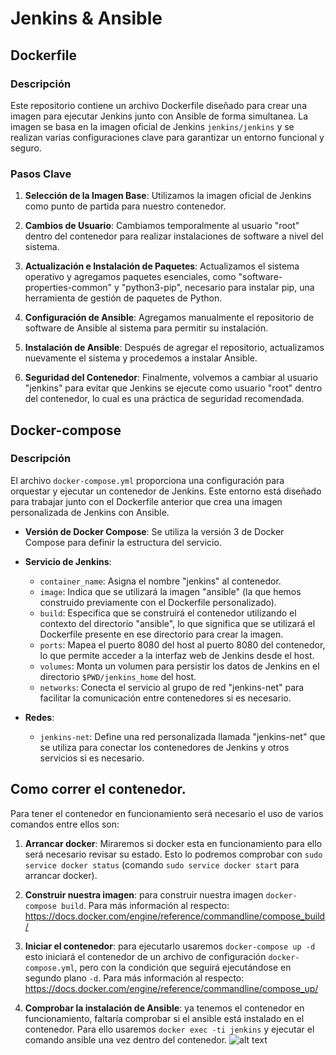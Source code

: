 # Jenkins & Ansible

## Dockerfile

### Descripción

Este repositorio contiene un archivo Dockerfile diseñado para crear una imagen para ejecutar Jenkins junto con Ansible de forma simultanea. La imagen se basa en la imagen oficial de Jenkins `jenkins/jenkins` y se realizan varias configuraciones clave para garantizar un entorno funcional y seguro.

### Pasos Clave

1. **Selección de la Imagen Base**: Utilizamos la imagen oficial de Jenkins como punto de partida para nuestro contenedor.

2. **Cambios de Usuario**: Cambiamos temporalmente al usuario "root" dentro del contenedor para realizar instalaciones de software a nivel del sistema.

3. **Actualización e Instalación de Paquetes**: Actualizamos el sistema operativo y agregamos paquetes esenciales, como "software-properties-common" y "python3-pip", necesario para instalar pip, una herramienta de gestión de paquetes de Python.

4. **Configuración de Ansible**: Agregamos manualmente el repositorio de software de Ansible al sistema para permitir su instalación.

5. **Instalación de Ansible**: Después de agregar el repositorio, actualizamos nuevamente el sistema y procedemos a instalar Ansible.

6. **Seguridad del Contenedor**: Finalmente, volvemos a cambiar al usuario "jenkins" para evitar que Jenkins se ejecute como usuario "root" dentro del contenedor, lo cual es una práctica de seguridad recomendada.


## Docker-compose

### Descripción

El archivo `docker-compose.yml` proporciona una configuración para orquestar y ejecutar un contenedor de Jenkins. Este entorno está diseñado para trabajar junto con el Dockerfile anterior que crea una imagen personalizada de Jenkins con Ansible.

- **Versión de Docker Compose**: Se utiliza la versión 3 de Docker Compose para definir la estructura del servicio.
- **Servicio de Jenkins**:
  - `container_name`: Asigna el nombre "jenkins" al contenedor.
  - `image`: Indica que se utilizará la imagen "ansible" (la que hemos construido previamente con el Dockerfile personalizado).
  - `build`: Especifica que se construirá el contenedor utilizando el contexto del directorio "ansible", lo que significa que se utilizará el Dockerfile presente en ese directorio para crear la imagen.
  - `ports`: Mapea el puerto 8080 del host al puerto 8080 del contenedor, lo que permite acceder a la interfaz web de Jenkins desde el host.
  - `volumes`: Monta un volumen para persistir los datos de Jenkins en el directorio `$PWD/jenkins_home` del host.
  - `networks`: Conecta el servicio al grupo de red "jenkins-net" para facilitar la comunicación entre contenedores si es necesario.

- **Redes**:
  - `jenkins-net`: Define una red personalizada llamada "jenkins-net" que se utiliza para conectar los contenedores de Jenkins y otros servicios si es necesario.


## Como correr el contenedor.

Para tener el contenedor en funcionamiento será necesario el uso de varios comandos entre ellos son:

1. **Arrancar docker**: Miraremos si docker esta en funcionamiento para ello será necesario revisar su estado. Esto lo podremos comprobar con `sudo service docker status` (comando `sudo service docker start` para arrancar docker).

2. **Construir nuestra imagen**: para construir nuestra imagen `docker-compose build`. Para más información al respecto: https://docs.docker.com/engine/reference/commandline/compose_build/

3. **Iniciar el contenedor**: para ejecutarlo usaremos `docker-compose up -d` esto iniciará el contenedor de un archivo de configuración `docker-compose.yml`, pero con la condición que seguirá ejecutándose en segundo plano `-d`. Para más información al respecto: https://docs.docker.com/engine/reference/commandline/compose_up/


4. **Comprobar la instalación de Ansible**: ya tenemos el contenedor en funcionamiento, faltaría comprobar si el ansible está instalado en el contenedor. Para ello usaremos `docker exec -ti jenkins` y ejecutar el comando ansible una vez dentro del contenedor.
![alt text](https://i.imgur.com/PwyT1eM.png)